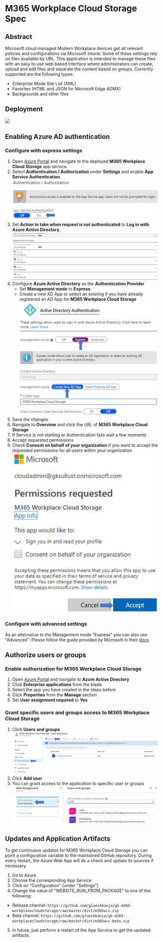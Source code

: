# M365 Workplace Cloud Storage Spec
## Abstract
Microsoft cloud managed Modern Workplace devices get all relevant policies and configurations via Microsoft Intune. Some of these settings rely on files available by URL. This application is intended to manage these files with an easy to use web based interface where administrators can create, upload and edit files and separate the content based on groups. Currently supported are the following types:

- Enterprise Mode Site List (XML)
- Favorites (HTML and JSON for Microsoft Edge ADMX)
- Backgrounds and other files

## Deployment

<a href="https://portal.azure.com/#create/Microsoft.Template/uri/https%3A%2F%2Fraw.githubusercontent.com%2Fglueckkanja%2Fgk-m365-workplacecloudstorage%2Fmaster%2Fazuredeploy.json" target="_blank">
    <img src="http://azuredeploy.net/deploybutton.png"/>
</a>

## Enabling Azure AD authentication
### Configure with express settings
1. Open [Azure Portal](https://www.portal.azure.com) and navigate to the deployed **M365 Workplace Cloud Storage** app service. 
2. Select **Authentication / Authorization** under **Settings** and enable **App Service Authentication**.
![](https://github.com/glueckkanja/gk-m365-workplacecloudstorage/raw/master/docs/images/1.png)
3. Set **Action to take when request is not authenticated** to **Log in with Azure Active Directory**.
![](https://github.com/glueckkanja/gk-m365-workplacecloudstorage/raw/master/docs/images/2.png)
4. Configure **Azure Active Directory** as the **Authentication Provider**
    - Set **Management mode** to **Express**.
    - Create a new AD App or select an existing if you have already registered an AD App for **M365 Workplace Cloud Storage**
![](https://github.com/glueckkanja/gk-m365-workplacecloudstorage/raw/master/docs/images/3.png)
5. Save the changes
6. Navigate to **Overview** and click the URL of **M365 Workplace Cloud Storage**
7. If Service is not starting or Authentication fails wait a few moments
8. Accept requested permissions
9. Check **Consent on behalf of your organization** if you want to accept the requested permissions for all users within your organization
![](https://github.com/glueckkanja/gk-m365-workplacecloudstorage/raw/master/docs/images/4.png)

### Configure with advanced settings
As an alternative to the Management mode "Express" you can also use "Advanced":
Please follow the guide provided by Microsoft in their [docs](https://docs.microsoft.com/en-us/azure/app-service/configure-authentication-provider-aad#advanced)

## Authorize users or groups
### Enable authorization for M365 Workplace Cloud Storage
1. Open [Azure Portal](https://www.portal.azure.com) and navigate to **Azure Active Directory**
2. Click **Enterprise applications** from the blade
3. Select the app you have created in the steps before
4. Click **Properties** from the **Manage** section
5. Set **User assignment required** to **Yes**

### Grant specific users and groups access to M365 Workplace Cloud Storage
1. Click **Users and groups** 
![](https://github.com/glueckkanja/gk-m365-workplacecloudstorage/raw/master/docs/images/5.png)
2. Click **Add user**
3. You can grant access to the application to specific user or groups
![](https://github.com/glueckkanja/gk-m365-workplacecloudstorage/raw/master/docs/images/6.png)

## Updates and Application Artifacts
To get continuous updates for M365 Workplace Cloud Storage you can point a configuration variable to the maintained GitHub repository. During every restart, the Azure Web App will do a check and update its sources if necessary.

1. Go to Azure
2. Choose the corresponding App Service
3. Click on "Configuration" (under "Settings")
3. Change the value of "WEBSITE_RUN_FROM_PACKAGE" to one of the following:

- Release channel:
  `https://github.com/glueckkanja/gk-m365-workplacecloudstorage/raw/master/dist/m365wcs.zip`
- Beta channel:
  `https://github.com/glueckkanja/gk-m365-workplacecloudstorage/raw/master/dist/m365wcs-beta.zip`

5. In future, just perform a restart of the App Service to get the updated artifacts.
